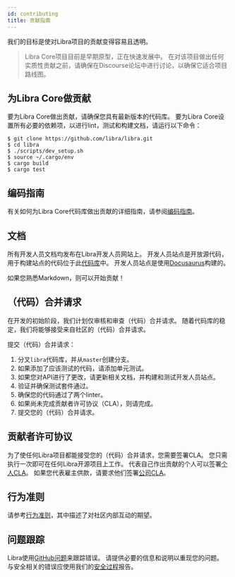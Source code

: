 ```yaml
---
id: contributing
title: 贡献指南
---
```


我们的目标是使对Libra项目的贡献变得容易且透明。

<blockquote class="block_note">
Libra Core项目目前是早期原型，正在快速发展中。 在对该项目做出任何实质性贡献之前，请确保在Discourse论坛中进行讨论，以确保它适合项目路线图。
</blockquote>

## 为Libra Core做贡献

要为Libra Core做出贡献，请确保您具有最新版本的代码库。 要为Libra Core设置所有必要的依赖项，以进行lint，测试和构建文档，请运行以下命令：

```
$ git clone https://github.com/libra/libra.git
$ cd libra
$ ./scripts/dev_setup.sh
$ source ~/.cargo/env
$ cargo build
$ cargo test
```

## 编码指南

有关如何为Libra Core代码库做出贡献的详细指南，请参阅[编码指南](coding-guidelines.md)。

## 文档

所有开发人员文档均发布在Libra开发人员网站上。 开发人员站点是开放源代码，用于构建站点的代码位于此[代码库](https://github.com/libra/website/)中。 开发人员站点是使用[Docusaurus](https://docusaurus.io/)构建的。

如果您熟悉Markdown，则可以开始贡献！

## （代码）合并请求

在开发的初始阶段，我们计划仅审核和审查（代码）合并请求。 随着代码库的稳定，我们将能够接受来自社区的（代码）合并请求。

提交（代码）合并请求：

1. 分叉`libra`代码库，并从`master`创建分支。
2. 如果添加了应该测试的代码，请添加单元测试。
3. 如果您对API进行了更改，请更新相关文档，并构建和测试开发人员站点。
4. 验证并确保测试套件通过。
5. 确保您的代码通过了两个linter。
6. 如果尚未完成贡献者许可协议（CLA），则请完成。
7. 提交您的（代码）合并请求。

## 贡献者许可协议

为了使任何Libra项目都能接受您的（代码）合并请求，您需要签署CLA。 您只需执行一次即可在任何Libra开源项目上工作。 代表自己作出贡献的个人可以签署[个人CLA](https://github.com/libra/libra/blob/master/contributing/individual-cla.pdf)。 如果您代表雇主供款，请要求他们签署[公司CLA](https://github.com/libra/libra/blob/master/contributing/corporate-cla.pdf)。

## 行为准则

请参考[行为准则](../policies/code-of-conduct.md)，其中描述了对社区内部互动的期望。

## 问题跟踪

Libra使用[GitHub问题](https://github.com/libra/libra/issues)来跟踪错误。 请提供必要的信息和说明以重现您的问题。 与安全相关的错误应使用我们的[安全过程](../policies/security.md)报告。

